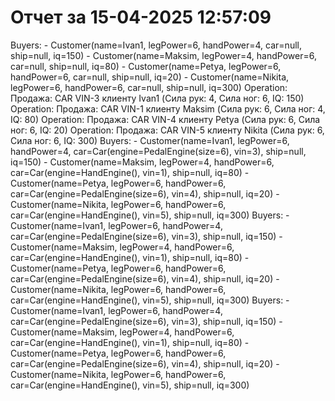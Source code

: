 # Отчет за 15-04-2025 12:57:09

Buyers: - Customer(name=Ivan1, legPower=6, handPower=4, car=null, ship=null, iq=150) - Customer(name=Maksim, legPower=4, handPower=6, car=null, ship=null, iq=80) - Customer(name=Petya, legPower=6, handPower=6, car=null, ship=null, iq=20) - Customer(name=Nikita, legPower=6, handPower=6, car=null, ship=null, iq=300)
Operation: Продажа: CAR VIN-3 клиенту Ivan1 (Сила рук: 4, Сила ног: 6, IQ: 150)
Operation: Продажа: CAR VIN-1 клиенту Maksim (Сила рук: 6, Сила ног: 4, IQ: 80)
Operation: Продажа: CAR VIN-4 клиенту Petya (Сила рук: 6, Сила ног: 6, IQ: 20)
Operation: Продажа: CAR VIN-5 клиенту Nikita (Сила рук: 6, Сила ног: 6, IQ: 300)
Buyers: - Customer(name=Ivan1, legPower=6, handPower=4, car=Car(engine=PedalEngine(size=6), vin=3), ship=null, iq=150) - Customer(name=Maksim, legPower=4, handPower=6, car=Car(engine=HandEngine(), vin=1), ship=null, iq=80) - Customer(name=Petya, legPower=6, handPower=6, car=Car(engine=PedalEngine(size=6), vin=4), ship=null, iq=20) - Customer(name=Nikita, legPower=6, handPower=6, car=Car(engine=HandEngine(), vin=5), ship=null, iq=300)
Buyers: - Customer(name=Ivan1, legPower=6, handPower=4, car=Car(engine=PedalEngine(size=6), vin=3), ship=null, iq=150) - Customer(name=Maksim, legPower=4, handPower=6, car=Car(engine=HandEngine(), vin=1), ship=null, iq=80) - Customer(name=Petya, legPower=6, handPower=6, car=Car(engine=PedalEngine(size=6), vin=4), ship=null, iq=20) - Customer(name=Nikita, legPower=6, handPower=6, car=Car(engine=HandEngine(), vin=5), ship=null, iq=300)
Buyers: - Customer(name=Ivan1, legPower=6, handPower=4, car=Car(engine=PedalEngine(size=6), vin=3), ship=null, iq=150) - Customer(name=Maksim, legPower=4, handPower=6, car=Car(engine=HandEngine(), vin=1), ship=null, iq=80) - Customer(name=Petya, legPower=6, handPower=6, car=Car(engine=PedalEngine(size=6), vin=4), ship=null, iq=20) - Customer(name=Nikita, legPower=6, handPower=6, car=Car(engine=HandEngine(), vin=5), ship=null, iq=300)

